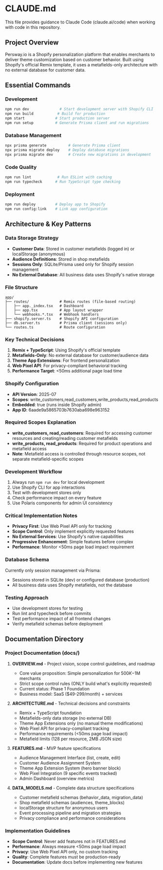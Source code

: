 # CLAUDE.md

This file provides guidance to Claude Code (claude.ai/code) when working with code in this repository.

## Project Overview

Persway.io is a Shopify personalization platform that enables merchants to deliver theme customization based on customer behavior. Built using Shopify's official Remix template, it uses a metafields-only architecture with no external database for customer data.

## Essential Commands

### Development
```bash
npm run dev              # Start development server with Shopify CLI
npm run build           # Build for production
npm start              # Start production server
npm run setup          # Generate Prisma client and run migrations
```

### Database Management
```bash
npx prisma generate          # Generate Prisma client
npx prisma migrate deploy    # Deploy database migrations
npx prisma migrate dev       # Create new migrations in development
```

### Code Quality
```bash
npm run lint            # Run ESLint with caching
npm run typecheck      # Run TypeScript type checking
```

### Deployment
```bash
npm run deploy         # Deploy app to Shopify
npm run config:link    # Link app configuration
```

## Architecture & Key Patterns

### Data Storage Strategy
- **Customer Data**: Stored in customer metafields (logged in) or localStorage (anonymous)
- **Audience Definitions**: Stored in shop metafields
- **Sessions Only**: SQLite/Prisma used only for Shopify session management
- **No External Database**: All business data uses Shopify's native storage

### File Structure
```
app/
├── routes/              # Remix routes (file-based routing)
│   ├── app._index.tsx   # Dashboard
│   ├── app.tsx          # App layout wrapper
│   └── webhooks.*.tsx   # Webhook handlers
├── shopify.server.ts    # Shopify API configuration
├── db.server.ts         # Prisma client (sessions only)
└── routes.ts            # Route configuration
```

### Key Technical Decisions
1. **Remix + TypeScript**: Using Shopify's official template
2. **Metafields-Only**: No external database for customer/audience data
3. **Theme App Extensions**: For frontend personalization
4. **Web Pixel API**: For privacy-compliant behavioral tracking
5. **Performance Target**: <50ms additional page load time

### Shopify Configuration
- **API Version**: 2025-07
- **Scopes**: write_customers,read_customers,write_products,read_products
- **Embedded**: true (runs inside Shopify admin)
- **App ID**: 6aade9a5865703b7630aba698e963152

### Required Scopes Explanation
- **write_customers, read_customers**: Required for accessing customer resources and creating/reading customer metafields
- **write_products, read_products**: Required for product operations and metafield access
- **Note**: Metafield access is controlled through resource scopes, not separate metafield-specific scopes

### Development Workflow
1. Always run `npm run dev` for local development
2. Use Shopify CLI for app interactions
3. Test with development stores only
4. Check performance impact on every feature
5. Use Polaris components for admin UI consistency

### Critical Implementation Notes
- **Privacy First**: Use Web Pixel API only for tracking
- **Scope Control**: Only implement explicitly requested features
- **No External Services**: Use Shopify's native capabilities
- **Progressive Enhancement**: Simple features before complex
- **Performance**: Monitor <50ms page load impact requirement

### Database Schema
Currently only session management via Prisma:
- Sessions stored in SQLite (dev) or configured database (production)
- All business data uses Shopify metafields, not the database

### Testing Approach
- Use development stores for testing
- Run lint and typecheck before commits
- Test performance impact of all frontend changes
- Verify metafield schemas before deployment

## Documentation Directory

### Project Documentation (docs/)
1. **OVERVIEW.md** - Project vision, scope control guidelines, and roadmap
   - Core value proposition: Simple personalization for $500K-$1M merchants
   - Strict scope control rules (ONLY build what's explicitly requested)
   - Current status: Phase 1 Foundation
   - Business model: SaaS ($49-299/month) + services

2. **ARCHITECTURE.md** - Technical decisions and constraints
   - Remix + TypeScript foundation
   - Metafields-only data storage (no external DB)
   - Theme App Extensions only (no manual theme modifications)
   - Web Pixel API for privacy-compliant tracking
   - Performance requirements (<50ms page load impact)
   - Metafield limits (128 per resource, 2MB JSON size)

3. **FEATURES.md** - MVP feature specifications
   - Audience Management Interface (list, create, edit)
   - Customer Audience Assignment System
   - Theme App Extension System (hero banner block)
   - Web Pixel Integration (9 specific events tracked)
   - Admin Dashboard (overview metrics)

4. **DATA_MODELS.md** - Complete data structure specifications
   - Customer metafield schemas (behavior_data, migration_data)
   - Shop metafield schemas (audiences, theme_blocks)
   - localStorage structure for anonymous users
   - Event processing pipeline and migration strategies
   - Privacy compliance and performance considerations

### Implementation Guidelines
- **Scope Control**: Never add features not in FEATURES.md
- **Performance**: Always measure <50ms page load impact
- **Privacy**: Use Web Pixel API only, no custom tracking
- **Quality**: Complete features must be production-ready
- **Documentation**: Update docs before implementing new features